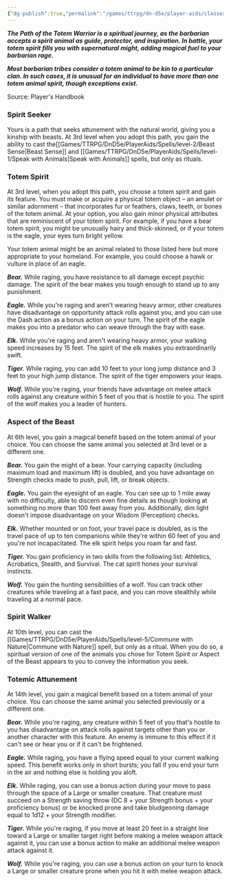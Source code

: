 ```yaml
---
{"dg-publish":true,"permalink":"/games/ttrpg/dn-d5e/player-aids/classes/class-specialisations/barbarian-path-of-the-totem-warrior/","tags":["TTRPG/DND/5e"]}
---
```



**_The Path of the Totem Warrior is a spiritual journey, as the barbarian accepts a spirit animal as guide, protector, and inspiration. In battle, your totem spirit fills you with supernatural might, adding magical fuel to your barbarian rage._**

**_Most barbarian tribes consider a totem animal to be kin to a particular clan. In such cases, it is unusual for an individual to have more than one totem animal spirit, though exceptions exist._**

Source: Player's Handbook

### Spirit Seeker

Yours is a path that seeks attunement with the natural world, giving you a kinship with beasts. At 3rd level when you adopt this path, you gain the ability to cast the[[Games/TTRPG/DnD5e/PlayerAids/Spells/level-2/Beast Sense\|Beast Sense]] and [[Games/TTRPG/DnD5e/PlayerAids/Spells/level-1/Speak with Animals\|Speak with Animals]] spells, but only as rituals.

### Totem Spirit

At 3rd level, when you adopt this path, you choose a totem spirit and gain its feature. You must make or acquire a physical totem object – an amulet or similar adornment – that incorporates fur or feathers, claws, teeth, or bones of the totem animal. At your option, you also gain minor physical attributes that are reminiscent of your totem spirit. For example, if you have a bear totem spirit, you might be unusually hairy and thick-skinned, or if your totem is the eagle, your eyes turn bright yellow.

Your totem animal might be an animal related to those listed here but more appropriate to your homeland. For example, you could choose a hawk or vulture in place of an eagle.

**_Bear._** While raging, you have resistance to all damage except psychic damage. The spirit of the bear makes you tough enough to stand up to any punishment.

**_Eagle._** While you're raging and aren't wearing heavy armor, other creatures have disadvantage on opportunity attack rolls against you, and you can use the Dash action as a bonus action on your turn. The spirit of the eagle makes you into a predator who can weave through the fray with ease.

**_Elk._** While you're raging and aren't wearing heavy armor, your walking speed increases by 15 feet. The spirit of the elk makes you extraordinarily swift.

**_Tiger._** While raging, you can add 10 feet to your long jump distance and 3 feet to your high jump distance. The spirit of the tiger empowers your leaps.

**_Wolf._** While you're raging, your friends have advantage on melee attack rolls against any creature within 5 feet of you that is hostile to you. The spirit of the wolf makes you a leader of hunters.

### Aspect of the Beast

At 6th level, you gain a magical benefit based on the totem animal of your choice. You can choose the same animal you selected at 3rd level or a different one.

**_Bear._** You gain the might of a bear. Your carrying capacity (including maximum load and maximum lift) is doubled, and you have advantage on Strength checks made to push, pull, lift, or break objects.

**_Eagle._** You gain the eyesight of an eagle. You can see up to 1 mile away with no difficulty, able to discern even fine details as though looking at something no more than 100 feet away from you. Additionally, dim light doesn't impose disadvantage on your Wisdom (Perception) checks.

**_Elk._** Whether mounted or on foot, your travel pace is doubled, as is the travel pace of up to ten companions while they're within 60 feet of you and you're not incapacitated. The elk spirit helps you roam far and fast.

**_Tiger._** You gain proficiency in two skills from the following list: Athletics, Acrobatics, Stealth, and Survival. The cat spirit hones your survival instincts.

**_Wolf._** You gain the hunting sensibilities of a wolf. You can track other creatures while traveling at a fast pace, and you can move stealthily while traveling at a normal pace.

### Spirit Walker

At 10th level, you can cast the [[Games/TTRPG/DnD5e/PlayerAids/Spells/level-5/Commune with Nature\|Commune with Nature]] spell, but only as a ritual. When you do so, a spiritual version of one of the animals you chose for Totem Spirit or Aspect of the Beast appears to you to convey the information you seek.

### Totemic Attunement

At 14th level, you gain a magical benefit based on a totem animal of your choice. You can choose the same animal you selected previously or a different one.

**_Bear._** While you're raging, any creature within 5 feet of you that's hostile to you has disadvantage on attack rolls against targets other than you or another character with this feature. An enemy is immune to this effect if it can't see or hear you or if it can't be frightened.

**_Eagle._** While raging, you have a flying speed equal to your current walking speed. This benefit works only in short bursts; you fall if you end your turn in the air and nothing else is holding you aloft.

**_Elk._** While raging, you can use a bonus action during your move to pass through the space of a Large or smaller creature. That creature must succeed on a Strength saving throw (DC 8 + your Strength bonus + your proficiency bonus) or be knocked prone and take bludgeoning damage equal to 1d12 + your Strength modifier.

**_Tiger._** While you're raging, if you move at least 20 feet in a straight line toward a Large or smaller target right before making a melee weapon attack against it, you can use a bonus action to make an additional melee weapon attack against it.

**_Wolf._** While you're raging, you can use a bonus action on your turn to knock a Large or smaller creature prone when you hit it with melee weapon attack.
